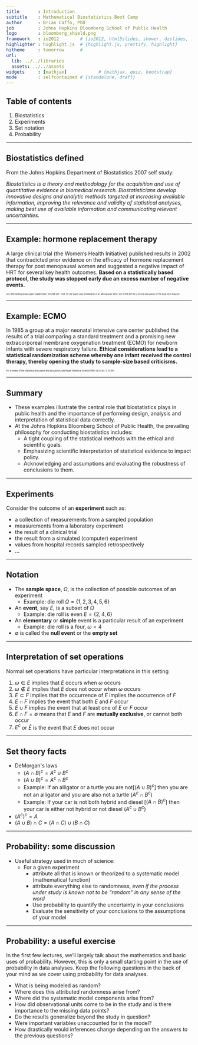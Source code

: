 ```yaml
---
title       : Introduction
subtitle    : Mathematical Biostatistics Boot Camp
author      : Brian Caffo, PhD
job         : Johns Hopkins Bloomberg School of Public Health
logo        : bloomberg_shield.png
framework   : io2012        # {io2012, html5slides, shower, dzslides, ...}
highlighter : highlight.js  # {highlight.js, prettify, highlight}
hitheme     : tomorrow      # 
url:
  lib: ../../libraries
  assets: ../../assets
widgets     : [mathjax]            # {mathjax, quiz, bootstrap}
mode        : selfcontained # {standalone, draft}
---
```


## Table of contents

1. Biostatistics
2. Experiments
3. Set notation
4. Probability

---

## Biostatistics defined

From the Johns Hopkins Department of Biostatistics 2007 self study:

_Biostatistics is a theory and methodology for the acquisition and use of quantitative evidence in biomedical research. Biostatisticians develop innovative designs and analytic methods targeted at increasing available information, improving the relevance and validity of statistical analyses, making best use of available information and communicating relevant uncertainties._

---

## Example: hormone replacement therapy

A large clinical trial (the Women’s Health Initiative) published results in 2002 that contradicted prior evidence on the efficacy of hormone replacement therapy for post menopausal women and suggested a negative impact of HRT for several key health outcomes. **Based on a statistically based protocol, the study was stopped early due an excess number of negative events.**
<p style=font-size:40%>See WHI writing group paper JAMA 2002, Vol 288:321 - 333. for the paper and Steinkellner et al. Menopause 2012, Vol 19:616 621 for a recent discussion of the long term impacts</p>

---

## Example: ECMO

In 1985 a group at a major neonatal intensive care center published the results of a trial comparing a standard treatment and a promising new extracorporeal membrane oxygenation treatment (ECMO) for newborn infants with severe respiratory failure. **Ethical considerations lead to a statistical randomization scheme whereby one infant received the control therapy, thereby opening the study to sample-size based criticisms.**

<p style=font-size:40%>For a review of the statistical discussion and discussion, see Royall Statistical Science 1991, Vol 6, No. 1, 52-88</p>

---

## Summary

- These examples illustrate the central role that biostatistics plays in public health and the importance of performing design, analysis and interpretation of statistical data correctly.
- At the Johns Hopkins Bloomberg School of Public Health, the prevailing philosophy for conducting biostatistics includes:
  - A tight coupling of the statistical methods with the ethical and scientific goals.
  - Emphasizing scientific interpretation of statistical evidence to impact policy.
  - Acknowledging and assumptions and evaluating the robustness of conclusions to
them.

---

## Experiments

Consider the outcome of an **experiment** such as:
- a collection of measurements from a sampled population
- measurements from a laboratory experiment
- the result of a clinical trial
- the result from a simulated (computer) experiment
- values from hospital records sampled retrospectively
- ...

---

## Notation

- The **sample space**, $\Omega$, is the collection of possible outcomes of an experiment
  - Example: die roll $\Omega = \{1,2,3,4,5,6\}$
- An **event**, say $E$, is a subset of $\Omega$ 
  - Example: die roll is even $E = \{2,4,6\}$
- An **elementary** or **simple** event is a particular result
  of an experiment
  - Example: die roll is a four, $\omega = 4$
- $\emptyset$ is called the **null event** or the **empty set**

---

## Interpretation of set operations

Normal set operations have particular interpretations in this setting

1. $\omega \in E$ implies that $E$ occurs when $\omega$ occurs
2. $\omega \not\in E$ implies that $E$ does not occur when $\omega$ occurs
3. $E \subset F$ implies that the occurrence of $E$ implies the occurrence of $F$
4. $E \cap F$  implies the event that both $E$ and $F$ occur
5. $E \cup F$ implies the event that at least one of $E$ or $F$ occur
6. $E \cap F=\emptyset$ means that $E$ and $F$ are **mutually exclusive**, or cannot both occur
7. $E^c$ or $\bar E$ is the event that $E$ does not occur

---

## Set theory facts


- DeMorgan's laws  
  * $(A \cap B)^c = A^c \cup B^c$  
  * $(A \cup B)^c = A^c \cap B^c$
  * Example: If an alligator or a turtle you are not[$(A \cup B)^c$]
    then you are not an alligator and you are also not a turtle ($A^c \cap B^c$)
  * Example: If your car is not both hybrid and diesel [$(A \cap B)^c$]
    then your car is either not hybrid or not diesel ($A^c \cup B^c$)
- $(A^c)^c = A$
- $(A \cup B) \cap C = (A \cap C) \cup (B \cap C)$


---

## Probability: some discussion

- Useful strategy used in much of science:
  * For a given experiment
      * attribute all that is known or theorized to a systematic model (mathematical function)
      * attribute everything else to randomness, _even if the process under study is known not to be “random” in any sense of the word_
      * Use probability to quantify the uncertainty in your conclusions
      * Evaluate the sensitivity of your conclusions to the assumptions of your model

---

## Probability: a useful exercise

In the first few lectures, we’ll largely talk about the mathematics and basic uses of probability. However, this is only a small starting point in the use of probability in data analyses. Keep the following questions in the back of your mind as we cover using probability for data analyses.

- What is being modeled as random?
- Where does this attributed randomness arise from?
- Where did the systematic model components arise from?
- How did observational units come to be in the study and is there importance to the missing data points?
- Do the results generalize beyond the study in question?
- Were important variables unaccounted for in the model?
- How drastically would inferences change depending on the answers to the previous questions?
